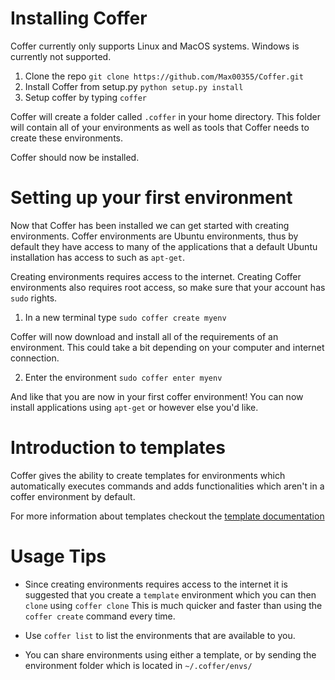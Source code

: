 # Installing Coffer
 
Coffer currently only supports Linux and MacOS systems. Windows is currently not supported.

1. Clone the repo `git clone https://github.com/Max00355/Coffer.git`
2. Install Coffer from setup.py `python setup.py install`
3. Setup coffer by typing `coffer`

Coffer will create a folder called `.coffer` in your home directory. This folder will contain all of your environments as well as tools that Coffer needs to create these
environments.

Coffer should now be installed.

# Setting up your first environment

Now that Coffer has been installed we can get started with creating environments. Coffer environments are Ubuntu environments, thus by default they have access to many of the 
applications that a default Ubuntu installation has access to such as `apt-get`.

Creating environments requires access to the internet.
Creating Coffer environments also requires root access, so make sure that your account has `sudo` rights.

1. In a new terminal type `sudo coffer create myenv`

Coffer will now download and install all of the requirements of an environment. This could take a bit depending on your computer and internet connection.

2. Enter the environment `sudo coffer enter myenv` 

And like that you are now in your first coffer environment! You can now install applications using `apt-get` or however else you'd like.

# Introduction to templates

Coffer gives the ability to create templates for environments which automatically executes commands and adds functionalities which aren't in a coffer environment by default.

For more information about templates checkout the [template documentation](https://github.com/Max00355/docs/Templates.md)

# Usage Tips

- Since creating environments requires access to the internet it is suggested that you create a `template` environment which you can then `clone` using `coffer clone` 
  This is much quicker and faster than using the `coffer create` command every time.

- Use `coffer list` to list the environments that are available to you.

- You can share environments using either a template, or by sending the environment folder which is located in `~/.coffer/envs/`
